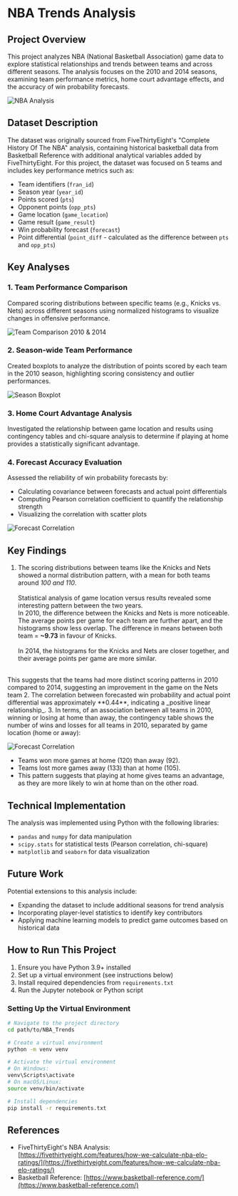 # NBA Trends Analysis

## Project Overview
This project analyzes NBA (National Basketball Association) game data to explore statistical relationships and trends between teams and across different seasons. The analysis focuses on the 2010 and 2014 seasons, examining team performance metrics, home court advantage effects, and the accuracy of win probability forecasts.

![NBA Analysis](./images/nba_analysis_header.png)

## Dataset Description
The dataset was originally sourced from FiveThirtyEight's "Complete History Of The NBA" analysis, containing historical basketball data from Basketball Reference with additional analytical variables added by FiveThirtyEight. For this project, the dataset was focused on 5 teams and includes key performance metrics such as:

- Team identifiers (`fran_id`)
- Season year (`year_id`)
- Points scored (`pts`)
- Opponent points (`opp_pts`)
- Game location (`game_location`)
- Game result (`game_result`)
- Win probability forecast (`forecast`)
- Point differential (`point_diff` - calculated as the difference between `pts` and `opp_pts`)

## Key Analyses

### 1. Team Performance Comparison
Compared scoring distributions between specific teams (e.g., Knicks vs. Nets) across different seasons using normalized histograms to visualize changes in offensive performance.

![Team Comparison 2010 & 2014](./images/team_comparison_2010_2014.png)

### 2. Season-wide Team Performance
Created boxplots to analyze the distribution of points scored by each team in the 2010 season, highlighting scoring consistency and outlier performances.

![Season Boxplot](./images/season_boxplot.png)

### 3. Home Court Advantage Analysis
Investigated the relationship between game location and results using contingency tables and chi-square analysis to determine if playing at home provides a statistically significant advantage.

### 4. Forecast Accuracy Evaluation
Assessed the reliability of win probability forecasts by:
- Calculating covariance between forecasts and actual point differentials
- Computing Pearson correlation coefficient to quantify the relationship strength
- Visualizing the correlation with scatter plots

![Forecast Correlation](./images/forecast_correlation.png)

## Key Findings

1. The scoring distributions between teams like the Knicks and Nets showed a normal distribution pattern, with a mean
for both teams around *100 and 110*. <br /><br />
Statistical analysis of game location versus results revealed some interesting pattern between the two years.\
In 2010, the difference between the Knicks and Nets is more noticeable. The average points per game for each team are 
further apart, and the histograms show less overlap. The difference in means between both team = **~9.73** in favour of
Knicks.<br /><br />
In 2014, the histograms for the Knicks and Nets are closer together, and their average points per game are more similar.
<br />
This suggests that the teams had more distinct scoring patterns in 2010 compared to 2014, suggesting an improvement in
the game on the Nets team 
2. The correlation between forecasted win probability and actual point differential was approximately **0.44**, indicating a _positive linear relationship_.
3. In terms, of an association between all teams in 2010, winning or losing at home than away, the contingency table shows the number of wins and losses for all teams in 2010, separated by game location (home or away):

   ![Forecast Correlation](./images/contingency_table_2010.png)

- Teams won more games at home (120) than away (92).
- Teams lost more games away (133) than at home (105).
- This pattern suggests that playing at home gives teams an advantage, as they are more likely to win at home than on 
the other road.


## Technical Implementation

The analysis was implemented using Python with the following libraries:
- `pandas` and `numpy` for data manipulation
- `scipy.stats` for statistical tests (Pearson correlation, chi-square)
- `matplotlib` and `seaborn` for data visualization

## Future Work

Potential extensions to this analysis include:
- Expanding the dataset to include additional seasons for trend analysis
- Incorporating player-level statistics to identify key contributors
- Applying machine learning models to predict game outcomes based on historical data

## How to Run This Project

1. Ensure you have Python 3.9+ installed
2. Set up a virtual environment (see instructions below)
3. Install required dependencies from `requirements.txt`
4. Run the Jupyter notebook or Python script

### Setting Up the Virtual Environment

```bash
# Navigate to the project directory
cd path/to/NBA_Trends

# Create a virtual environment
python -m venv venv

# Activate the virtual environment
# On Windows:
venv\Scripts\activate
# On macOS/Linux:
source venv/bin/activate

# Install dependencies
pip install -r requirements.txt
```

## References

- FiveThirtyEight's NBA Analysis: [https://fivethirtyeight.com/features/how-we-calculate-nba-elo-ratings/](https://fivethirtyeight.com/features/how-we-calculate-nba-elo-ratings/)
- Basketball Reference: [https://www.basketball-reference.com/](https://www.basketball-reference.com/)